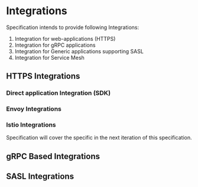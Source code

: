 # Integrations

Specification intends to provide following Integrations:

1. Integration for web-applications (HTTPS)
2. Integration for gRPC applications
3. Integration for Generic applications supporting SASL
4. Integration for Service Mesh

## HTTPS Integrations

### Direct application Integration (SDK)

### Envoy Integrations

### Istio Integrations

Specification will cover the specific in the next iteration of this specification.

## gRPC Based Integrations

## SASL Integrations